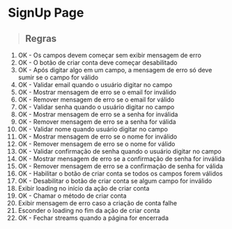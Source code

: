 # SignUp Page

> ## Regras
1. OK - Os campos devem começar sem exibir mensagem de erro
2. OK - O botão de criar conta deve começar desabilitado
3. OK - Após digitar algo em um campo, a mensagem de erro só deve sumir se o campo for válido
4. OK - Validar email quando o usuário digitar no campo
5. OK - Mostrar mensagem de erro se o email for inválido
6. OK - Remover mensagem de erro se o email for válido 
7. OK - Validar senha quando o usuário digitar no campo
8. OK - Mostrar mensagem de erro se a senha for inválida
9. OK - Remover mensagem de erro se a senha for válida
10. OK -  Validar nome quando usuário digitar no campo
11. OK - Mostrar mensagem de erro se o nome for inválido
12. OK - Remover mensagem de erro se o nome for válido
13. OK - Validar confirmação de senha quando o usuário digitar no campo
14. OK - Mostrar mensagem de erro se a confirmação de senha for inválida
15. OK - Remover mensagem de erro se a confirmação de senha for válida
16. OK - Habilitar o botão de criar conta se todos os campos forem válidos
17. OK - Desabilitar o botão de criar conta se algum campo for inválido
18. Exibir loading no início da ação de criar conta
19. OK - Chamar o método de criar conta
20. Exibir mensagem de erro caso a criação de conta falhe
21. Esconder o loading no fim da ação de criar conta
22. OK - Fechar streams quando a página for encerrada